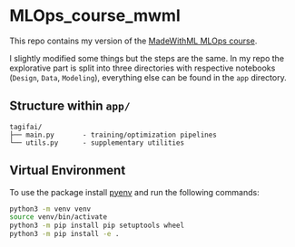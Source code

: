 # MLOps_course_mwml

This repo contains my version of the [MadeWithML MLOps course](https://github.com/GokuMohandas/mlops-course).

I slightly modified some things but the steps are the same.
In my repo the explorative part is split into three directories with respective notebooks (`Design`, `Data`, `Modeling`), everything else can be found in the `app` directory.

## Structure within `app/`

```
tagifai/
├── main.py       - training/optimization pipelines
└── utils.py      - supplementary utilities
```

## Virtual Environment

To use the package install [pyenv](https://github.com/pyenv/pyenv) and run the following commands:
```bash
python3 -m venv venv
source venv/bin/activate
python3 -m pip install pip setuptools wheel
python3 -m pip install -e .
```



